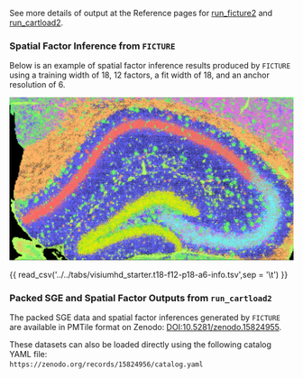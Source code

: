 See more details of output at the Reference pages for [run_ficture2](../docs/reference/run_ficture2.md) and [run_cartload2](../docs/reference/run_cartload2.md).

### Spatial Factor Inference from `FICTURE`
Below is an example of spatial factor inference results produced by `FICTURE` using a training width of 18, 12 factors, a fit width of 18, and an anchor resolution of 6.

![FICTURE](../docs/images/starter_vignettes/visiumhd.t18_f12_p18_a6.png "Spatial factor map")

<div id="color-legend-container"></div>
<script>
  document.addEventListener("DOMContentLoaded", function() {
    loadColorLegend("../../../tabs/colormap/visiumhd_starter.t18-f12-rgb.tsv", "color-legend-container");
  });
</script>

{{ read_csv('../../tabs/visiumhd_starter.t18-f12-p18-a6-info.tsv',sep = '\t') }}

### Packed SGE and Spatial Factor Outputs from `run_cartload2`

The packed SGE data and spatial factor inferences generated by `FICTURE` are available in PMTile format on Zenodo: [DOI:10.5281/zenodo.15824955](https://zenodo.org/records/15824955).

These datasets can also be loaded directly using the following catalog YAML file:  
`https://zenodo.org/records/15824956/catalog.yaml`